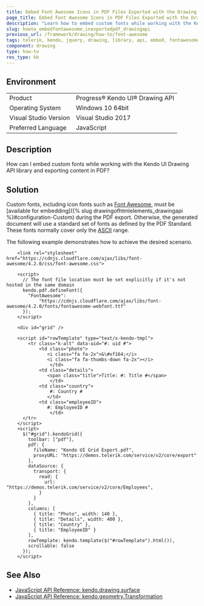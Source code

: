 ```yaml
---
title: Embed Font Awesome Icons in PDF Files Exported with the Drawing API
page_title: Embed Font Awesome Icons in PDF Files Exported with the Drawing API Library
description: "Learn how to embed custom fonts while working with the Kendo UI Drawing API and exporting content in PDF."
slug: howto_embedfontawesome_inexportedpdf_drawingapi
previous_url: /framework/drawing/how-to/font-awesome
tags: telerik, kendo, jquery, drawing, library, api, embed, fontawesome, icons, in, exported, pdf
component: drawing
type: how-to
res_type: kb
---
```


## Environment

<table>
 <tr>
  <td>Product</td>
  <td>Progress® Kendo UI® Drawing API</td>
 </tr>
 <tr>
  <td>Operating System</td>
  <td>Windows 10 64bit</td>
 </tr>
 <tr>
  <td>Visual Studio Version</td>
  <td>Visual Studio 2017</td>
 </tr>
 <tr>
  <td>Preferred Language</td>
  <td>JavaScript</td>
 </tr>
</table>

## Description

How can I embed custom fonts while working with the Kendo UI Drawing API library and exporting content in PDF?

## Solution

Custom fonts, including icon fonts such as [Font Awesome](https://fortawesome.github.io/Font-Awesome/), must be [available for embedding]({% slug drawingofhtmlelements_drawingapi %}#configuration-Custom) during the PDF export. Otherwise, the generated document will use a standard set of fonts as defined by the PDF Standard. These fonts normally cover only the [ASCII](https://en.wikipedia.org/wiki/ASCII) range.

The following example demonstrates how to achieve the desired scenario.

```dojo
    <link rel="stylesheet" href="https://cdnjs.cloudflare.com/ajax/libs/font-awesome/4.2.0/css/font-awesome.css">

    <script>
      // The font file location must be set explicitly if it's not hosted in the same domain
      kendo.pdf.defineFont({
        "FontAwesome":
            "https://cdnjs.cloudflare.com/ajax/libs/font-awesome/4.2.0/fonts/fontawesome-webfont.ttf"
      });
    </script>

    <div id="grid" />

    <script id="rowTemplate" type="text/x-kendo-tmpl">
        <tr class="k-alt" data-uid="#: uid #">
            <td class="photo">
               <i class="fa fa-2x">&\#xf164;</i>
               <i class="fa fa-thumbs-down fa-2x"></i>
                </td>
            <td class="details">
               <span class="title">Title: #: Title #</span>
                </td>
            <td class="country">
                #: Country #
               </td>
            <td class="employeeID">
               #: EmployeeID #
                </td>
      </tr>
    </script>
    <script>
      $("#grid").kendoGrid({
        toolbar: ["pdf"],
        pdf: {
          fileName: "Kendo UI Grid Export.pdf",
          proxyURL: "https://demos.telerik.com/service/v2/core/export"
        },
        dataSource: {
          transport: {
            read: {
              url: "https://demos.telerik.com/service/v2/core/Employees",
            }
          }
        },
        columns: [
          { title: "Photo", width: 140 },
          { title: "Details", width: 400 },
          { title: "Country" },
          { title: "EmployeeID" }
        ],
        rowTemplate: kendo.template($("#rowTemplate").html()),
        scrollable: false
      });
    </script>
```

## See Also

* [JavaScript API Reference: kendo.drawing.surface](/api/javascript/drawing/surface)
* [JavaScript API Reference: kendo.geometry.Transformation](/api/javascript/geometry/transformation)
